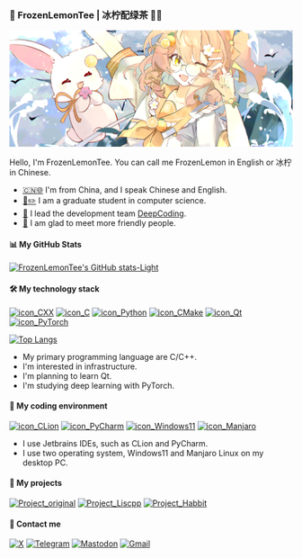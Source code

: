 ### 🧊 FrozenLemonTee | 冰柠配绿茶 🍋🌿

![banner](assets/banner.png)

Hello, I'm FrozenLemonTee. You can call me FrozenLemon in English or 冰柠 in Chinese.

* [🇨🇳](https://www.gov.cn/)[🌐](https://www.un.org/en/) I'm from China, and I speak Chinese and English.
* [📖](https://en.wikipedia.org/wiki/Computer_science)[✏️](https://en.wikipedia.org/wiki/Computer_science) I am a graduate student in computer science.
* [👔](https://github.com/DeepCodingInTuringAcademy) I lead the development team [DeepCoding](https://github.com/DeepCodingInTuringAcademy).
* [👋](https://x.com/FrozenlemonTee) I am glad to meet more friendly people.

#### 📊 My GitHub Stats
[![FrozenLemonTee's GitHub stats-Light](https://github-readme-stats.vercel.app/api?username=FrozenLemonTee&show_icons=true&theme=default&custom_title=FrozenLemonTee's%20GitHub%20Stats#gh-light-mode-only)](https://github.com/FrozenLemonTee)


#### 🛠️ My technology stack
[![icon_CXX](https://img.shields.io/badge/C%2B%2B-00599C?style=for-the-badge&logo=c%2B%2B&logoColor=white)](https://en.cppreference.com/w/cpp)
[![icon_C](https://img.shields.io/badge/C-00599C?style=for-the-badge&logo=c&logoColor=white)](https://en.cppreference.com/w/c)
[![icon_Python](https://img.shields.io/badge/Python-FFD43B?style=for-the-badge&logo=python&logoColor=blue)](https://www.python.org/)
[![icon_CMake](https://img.shields.io/badge/CMake-064F8C?style=for-the-badge&logo=cmake&logoColor=white)](https://cmake.org/)
[![icon_Qt](https://img.shields.io/badge/Qt-41CD52?style=for-the-badge&logo=qt&logoColor=white)](https://www.qt.io/)
[![icon_PyTorch](https://img.shields.io/badge/PyTorch-EE4C2C?style=for-the-badge&logo=pytorch&logoColor=white)](https://pytorch.org/)

[![Top Langs](https://my-github-readme-stats-git-main-frozenlemontees-projects.vercel.app/api/top-langs/?username=FrozenLemonTee&layout=compact&card_width=450&langs_count=6&exclude_repo=waline,blogSrc,ciyana-button,original_docs,my-github-readme-stats)](https://github.com/FrozenLemonTee)

* My primary programming language are C/C++.
* I'm interested in infrastructure.
* I'm planning to learn Qt.
* I'm studying deep learning with PyTorch.

#### 🐧 My coding environment
[![icon_CLion](https://img.shields.io/badge/CLion-000000?style=for-the-badge&logo=clion&logoColor=white)](https://www.jetbrains.com/clion/)
[![icon_PyCharm](https://img.shields.io/badge/PyCharm-000000.svg?&style=for-the-badge&logo=PyCharm&logoColor=white)](https://www.jetbrains.com/pycharm/)
[![icon_Windows11](https://img.shields.io/badge/Windows_11-0078d4?style=for-the-badge&logo=windows-11&logoColor=white)](https://www.microsoft.com/en-us/software-download/windows11)
[![icon_Manjaro](https://img.shields.io/badge/manjaro-35BF5C?style=for-the-badge&logo=manjaro&logoColor=white)](https://manjaro.org/)

* I use Jetbrains IDEs, such as CLion and PyCharm.
* I use two operating system, Windows11 and Manjaro Linux on my desktop PC.

#### 📌 My projects
[![Project_original](https://my-github-readme-stats-git-main-frozenlemontees-projects.vercel.app/api/pin/?username=FrozenLemonTee&repo=original&cache_seconds=10)](https://github.com/FrozenLemonTee/original)
[![Project_Liscpp](https://my-github-readme-stats-git-main-frozenlemontees-projects.vercel.app/api/pin/?username=FrozenLemonTee&repo=Liscpp&cache_seconds=10)](https://github.com/FrozenLemonTee/liscpp)
[![Project_Habbit](https://my-github-readme-stats-git-main-frozenlemontees-projects.vercel.app/api/pin/?username=DeepCodingInTuringAcademy&repo=Habbit&show_owner=true&cache_seconds=10)](https://github.com/DeepCodingInTuringAcademy/Habbit)

#### 💬 Contact me
[![X](https://img.shields.io/badge/X-000000?style=for-the-badge&logo=x&logoColor=white)](https://x.com/FrozenlemonTee)
[![Telegram](https://img.shields.io/badge/Telegram-2CA5E0?style=for-the-badge&logo=telegram&logoColor=white)](https://t.me/frozenlemontee)
[![Mastodon](https://img.shields.io/badge/Mastodon-6364FF?style=for-the-badge&logo=Mastodon&logoColor=white)](https://mastodon.social/@frozenlemontee)
[![Gmail](https://img.shields.io/badge/Gmail-D14836?style=for-the-badge&logo=gmail&logoColor=white)](mailto:frozenlemontee@gmail.com)
